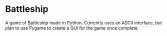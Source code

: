 # Battleship

A game of Battleship made in Python. Currently uses an ASCII interface, but plan to use Pygame to create a GUI for the game once
complete.
